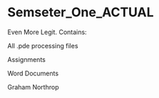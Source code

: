 # Semseter_One_ACTUAL
Even More Legit.
Contains:

  All .pde processing files
  
  Assignments
  
  Word Documents
  
  
  
  Graham Northrop
